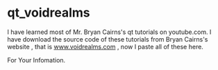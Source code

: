 # qt_voidrealms

I have learned  most of Mr. Bryan Cairns's qt tutorials on youtube.com. I  have download the source code of these tutorials from Bryan Cairns's website , that is www.voidrealms.com  , now I paste all of these here.  


For Your Infomation.

